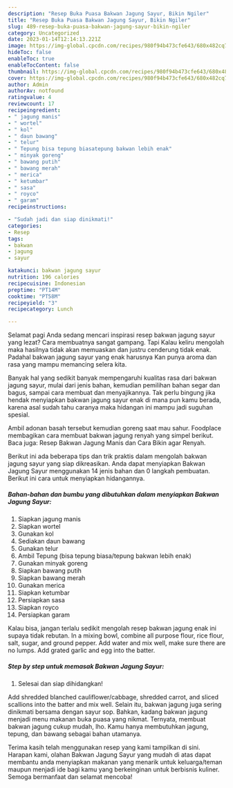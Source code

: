 ```yaml
---
description: "Resep Buka Puasa Bakwan Jagung Sayur, Bikin Ngiler"
title: "Resep Buka Puasa Bakwan Jagung Sayur, Bikin Ngiler"
slug: 489-resep-buka-puasa-bakwan-jagung-sayur-bikin-ngiler
category: Uncategorized
date: 2023-01-14T12:14:13.221Z
image: https://img-global.cpcdn.com/recipes/980f94b473cfe643/680x482cq70/bakwan-jagung-sayur-foto-resep-utama.jpg
hideToc: false
enableToc: true
enableTocContent: false
thumbnail: https://img-global.cpcdn.com/recipes/980f94b473cfe643/680x482cq70/bakwan-jagung-sayur-foto-resep-utama.jpg
cover: https://img-global.cpcdn.com/recipes/980f94b473cfe643/680x482cq70/bakwan-jagung-sayur-foto-resep-utama.jpg
author: Admin
authorAv: notfound
ratingvalue: 4
reviewcount: 17
recipeingredient:
- " jagung manis"
- " wortel"
- " kol"
- " daun bawang"
- " telur"
- " Tepung bisa tepung biasatepung bakwan lebih enak"
- " minyak goreng"
- " bawang putih"
- " bawang merah"
- " merica"
- " ketumbar"
- " sasa"
- " royco"
- " garam"
recipeinstructions:

- "Sudah jadi dan siap dinikmati!"
categories:
- Resep
tags:
- bakwan
- jagung
- sayur

katakunci: bakwan jagung sayur 
nutrition: 196 calories
recipecuisine: Indonesian
preptime: "PT14M"
cooktime: "PT58M"
recipeyield: "3"
recipecategory: Lunch

---
```



Selamat pagi Anda sedang mencari inspirasi resep bakwan jagung sayur yang lezat? Cara membuatnya sangat gampang. Tapi Kalau keliru mengolah maka hasilnya tidak akan memuaskan dan justru cenderung tidak enak. Padahal bakwan jagung sayur yang enak harusnya Kan punya aroma dan rasa yang mampu memancing selera kita.


Banyak hal yang sedikit banyak mempengaruhi kualitas rasa dari bakwan jagung sayur, mulai dari jenis bahan, kemudian pemilihan bahan segar dan bagus, sampai cara membuat dan menyajikannya. Tak perlu bingung jika hendak menyiapkan bakwan jagung sayur enak di mana pun kamu berada, karena asal sudah tahu caranya maka hidangan ini mampu jadi suguhan spesial.

Ambil adonan basah tersebut kemudian goreng saat mau sahur. Foodplace membagikan cara membuat bakwan jagung renyah yang simpel berikut. Baca juga: Resep Bakwan Jagung Manis dan Cara Bikin agar Renyah.


Berikut ini ada beberapa tips dan trik praktis dalam mengolah bakwan jagung sayur yang siap dikreasikan. Anda dapat menyiapkan Bakwan Jagung Sayur menggunakan 14 jenis bahan dan 0 langkah pembuatan. Berikut ini cara untuk menyiapkan hidangannya.

<!--inarticleads1-->

##### Bahan-bahan dan bumbu yang dibutuhkan dalam menyiapkan Bakwan Jagung Sayur:

1. Siapkan  jagung manis
1. Siapkan  wortel
1. Gunakan  kol
1. Sediakan  daun bawang
1. Gunakan  telur
1. Ambil  Tepung (bisa tepung biasa/tepung bakwan lebih enak)
1. Gunakan  minyak goreng
1. Siapkan  bawang putih
1. Siapkan  bawang merah
1. Gunakan  merica
1. Siapkan  ketumbar
1. Persiapkan  sasa
1. Siapkan  royco
1. Persiapkan  garam


Kalau bisa, jangan terlalu sedikit mengolah resep bakwan jagung enak ini supaya tidak rebutan. In a mixing bowl, combine all purpose flour, rice flour, salt, sugar, and ground pepper. Add water and mix well, make sure there are no lumps. Add grated garlic and egg into the batter. 

<!--inarticleads2-->

##### Step by step untuk memasak Bakwan Jagung Sayur:


1. Selesai dan siap dihidangkan!

Add shredded blanched cauliflower/cabbage, shredded carrot, and sliced scallions into the batter and mix well. Selain itu, bakwan jagung juga sering dinikmati bersama dengan sayur sop. Bahkan, kadang bakwan jagung menjadi menu makanan buka puasa yang nikmat. Ternyata, membuat bakwan jagung cukup mudah, lho. Kamu hanya membutuhkan jagung, tepung, dan bawang sebagai bahan utamanya. 

Terima kasih telah menggunakan resep yang kami tampilkan di sini. Harapan kami, olahan Bakwan Jagung Sayur yang mudah di atas dapat membantu anda menyiapkan makanan yang menarik untuk keluarga/teman maupun menjadi ide bagi kamu yang berkeinginan untuk berbisnis kuliner. Semoga bermanfaat dan selamat mencoba!
